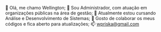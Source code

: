 👋 Olá, me chamo Wellington;
👀 Sou Administrador,  com atuação em organizações públicas na área de gestão;
🌱 Atualmente estou cursando Análise e Desenvolvimento de Sistemas;
💞️ Gosto de colaborar os meus códigos e fica aberto para atualizações;
📫 wpriska@gmail.com
